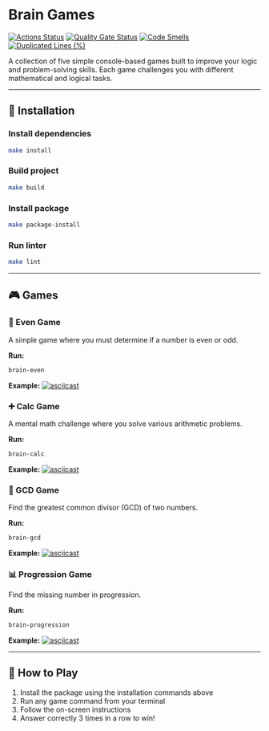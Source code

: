 # Brain Games

[![Actions Status](https://github.com/alistkov/python-project-49/actions/workflows/hexlet-check.yml/badge.svg)](https://github.com/alistkov/python-project-49/actions)
[![Quality Gate Status](https://sonarcloud.io/api/project_badges/measure?project=alistkov_python-project-49&metric=alert_status)](https://sonarcloud.io/summary/new_code?id=alistkov_python-project-49)
[![Code Smells](https://sonarcloud.io/api/project_badges/measure?project=alistkov_python-project-49&metric=code_smells)](https://sonarcloud.io/summary/new_code?id=alistkov_python-project-49)
[![Duplicated Lines (%)](https://sonarcloud.io/api/project_badges/measure?project=alistkov_python-project-49&metric=duplicated_lines_density)](https://sonarcloud.io/summary/new_code?id=alistkov_python-project-49)

A collection of five simple console-based games built to improve your logic and problem-solving skills. Each game challenges you with different mathematical and logical tasks.

---

## 🚀 Installation

### Install dependencies
```bash
make install
```

### Build project
```bash
make build
```

### Install package
```bash
make package-install
```

### Run linter
```bash
make lint
```

---

## 🎮 Games

### 🔢 Even Game
A simple game where you must determine if a number is even or odd.

**Run:**
```bash
brain-even
```

**Example:**
[![asciicast](https://asciinema.org/a/5SpSdyGKvyr4EQS3xC6EBLuUe.svg)](https://asciinema.org/a/5SpSdyGKvyr4EQS3xC6EBLuUe)

### ➕ Calc Game
A mental math challenge where you solve various arithmetic problems.

**Run:**
```bash
brain-calc
```

**Example:**
[![asciicast](https://asciinema.org/a/FAdkcW0ZvG309d8l4t64gcaAu.svg)](https://asciinema.org/a/FAdkcW0ZvG309d8l4t64gcaAu)

### 📐 GCD Game
Find the greatest common divisor (GCD) of two numbers.

**Run:**
```bash
brain-gcd
```

**Example:**
[![asciicast](https://asciinema.org/a/vh1vo1k1a7gA4ZUbSkDerDYdu.svg)](https://asciinema.org/a/vh1vo1k1a7gA4ZUbSkDerDYdu)


### 📊 Progression Game
Find the missing number in progression.

**Run:**
```bash
brain-progression
```

**Example:**
[![asciicast](https://asciinema.org/a/KaBMYnH1WJAmB4llftYHoT7Z3.svg)](https://asciinema.org/a/KaBMYnH1WJAmB4llftYHoT7Z3)

---

## 🎯 How to Play

1. Install the package using the installation commands above
2. Run any game command from your terminal
3. Follow the on-screen instructions
4. Answer correctly 3 times in a row to win!
